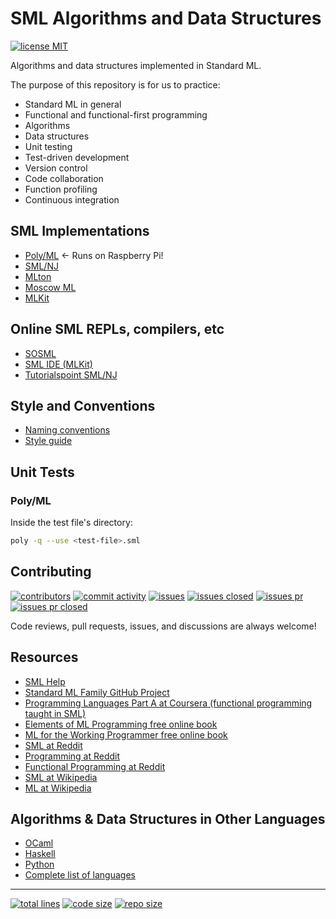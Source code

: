 # SML Algorithms and Data Structures

[![license MIT][1]][2]

Algorithms and data structures implemented in Standard ML.

The purpose of this repository is for us to practice:

- Standard ML in general
- Functional and functional-first programming
- Algorithms
- Data structures
- Unit testing
- Test-driven development
- Version control
- Code collaboration
- Function profiling
- Continuous integration

## SML Implementations

- [Poly/ML][30] <- Runs on Raspberry Pi!
- [SML/NJ][32]
- [MLton][31]
- [Moscow ML][33]
- [MLKit][34]

## Online SML REPLs, compilers, etc

- [SOSML][40]
- [SML IDE (MLKit)][41]
- [Tutorialspoint SML/NJ][42]

## Style and Conventions

- [Naming conventions][50]
- [Style guide][51]

## Unit Tests

### Poly/ML

Inside the test file's directory:

```bash
poly -q --use <test-file>.sml
```

## Contributing

[![contributors][120]][121]
[![commit activity][122]][123]
[![issues][124]][125]
[![issues closed][126]][127]
[![issues pr][128]][129]
[![issues pr closed][130]][131]

Code reviews, pull requests, issues, and discussions are always welcome!

## Resources

- [SML Help][104]
- [Standard ML Family GitHub Project][100]
- [Programming Languages Part A at Coursera (functional programming taught in SML)][101]
- [Elements of ML Programming free online book][108]
- [ML for the Working Programmer free online book][109]
- [SML at Reddit][105]
- [Programming at Reddit][106]
- [Functional Programming at Reddit][107]
- [SML at Wikipedia][102]
- [ML at Wikipedia][103]

## Algorithms & Data Structures in Other Languages

- [OCaml][151]
- [Haskell][152]
- [Python][153]
- [Complete list of languages][150]

---

[![total lines][70]][71] [![code size][72]][73] [![repo size][74]][75]

[1]: https://img.shields.io/github/license/jcpedroza/algorithms-and-data-structures-sml
[2]: https://en.wikipedia.org/wiki/MIT_License

[30]: https://github.com/MLton/mlton
[31]: https://github.com/polyml/polyml
[32]: https://www.smlnj.org/
[33]: https://github.com/kfl/mosml
[34]: https://github.com/melsman/mlkit

[40]: https://sosml.org/
[41]: https://diku-dk.github.io/sml-ide/
[42]: https://www.tutorialspoint.com/execute_smlnj_online.php

[50]: https://thebreakfastpost.com/2016/06/11/naming-conventions-in-standard-ml/
[51]: https://www.cs.cornell.edu/courses/cs312/2008sp/handouts/style.htm

[70]: https://img.shields.io/tokei/lines/github/jcpedroza/algorithms-and-data-structures-sml
[71]: https://img.shields.io/tokei/lines/github/jcpedroza/algorithms-and-data-structures-sml
[72]: https://img.shields.io/github/languages/code-size/jcpedroza/algorithms-and-data-structures-sml
[73]: https://img.shields.io/github/languages/code-size/jcpedroza/algorithms-and-data-structures-sml
[74]: https://img.shields.io/github/repo-size/jcpedroza/algorithms-and-data-structures-sml
[75]: https://img.shields.io/github/repo-size/jcpedroza/algorithms-and-data-structures-sml

[100]: https://smlfamily.github.io/
[101]: https://www.coursera.org/learn/programming-languages
[102]: https://en.wikipedia.org/wiki/SML
[103]: https://en.wikipedia.org/wiki/ML_(programming_language)
[104]: https://smlhelp.github.io
[105]: https://www.reddit.com/r/sml/
[106]: https://www.reddit.com/r/programming/
[107]: https://www.reddit.com/r/functionalprogramming/
[108]: http://infolab.stanford.edu/~ullman/emlp.html
[109]: https://www.cl.cam.ac.uk/~lp15/MLbook/pub-details.html

[120]: https://img.shields.io/github/contributors/JCPedroza/algorithms-and-data-structures-sml
[121]: https://github.com/JCPedroza/algorithms-and-data-structures-sml/graphs/contributors
[122]: https://img.shields.io/github/commit-activity/m/JCPedroza/algorithms-and-data-structures-sml
[123]: https://github.com/JCPedroza/algorithms-and-data-structures-sml/graphs/commit-activity
[124]: https://img.shields.io/github/issues-raw/JCPedroza/algorithms-and-data-structures-sml
[125]: https://github.com/JCPedroza/algorithms-and-data-structures-sml/issues
[126]: https://img.shields.io/github/issues-closed-raw/JCPedroza/algorithms-and-data-structures-sml
[127]: https://github.com/JCPedroza/algorithms-and-data-structures-sml/issues
[128]: https://img.shields.io/github/issues-pr-raw/JCPedroza/algorithms-and-data-structures-sml
[129]: https://github.com/JCPedroza/algorithms-and-data-structures-sml/pulls
[130]: https://img.shields.io/github/issues-pr-closed-raw/JCPedroza/algorithms-and-data-structures-sml
[131]: https://github.com/JCPedroza/algorithms-and-data-structures-sml/pulls

[150]: https://github.com/jcpedroza/algorithms-and-data-structures
[151]: https://github.com/jcpedroza/algorithms-and-data-structures-ocaml
[152]: https://github.com/jcpedroza/algorithms-and-data-structures-hs
[153]: https://github.com/jcpedroza/algorithms-and-data-structures-py
